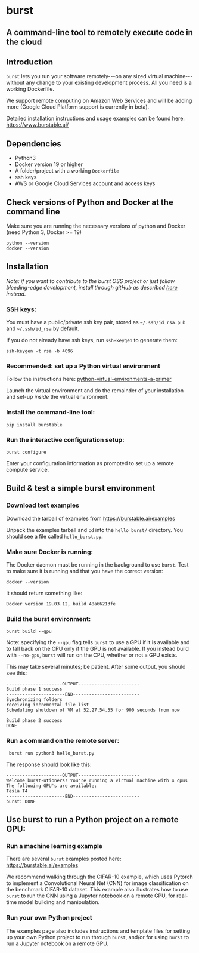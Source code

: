 # burst
## A command-line tool to remotely execute code in the cloud

## Introduction

`burst` lets you run your software remotely---on any sized virtual machine---without any change to your existing development process.  All you need is a working Dockerfile.

We support remote computing on Amazon Web Services and will be adding more (Google Cloud Platform support is currently in beta).

Detailed installation instructions and usage examples can be found here: https://www.burstable.ai/

## Dependencies

* Python3 
* Docker version 19 or higher
* A folder/project with a working `Dockerfile`
* ssh keys
* AWS or Google Cloud Services account and access keys

## Check versions of Python and Docker at the command line
Make sure you are running the necessary versions of python and Docker (need Python 3, Docker >= 19)

    python --version
    docker --version 

## Installation 

_Note: if you want to contribute to the burst OSS project or just follow bleeding-edge development, install through gitHub as described [here](https://github.com/burstable-ai/burst/wiki/Contributing-To-Burst) instead._

### SSH keys:
You must have a public/private ssh key pair, stored as `~/.ssh/id_rsa.pub` and `~/.ssh/id_rsa` by default.  

If you do not already have ssh keys, run `ssh-keygen` to generate them:

    ssh-keygen -t rsa -b 4096

### Recommended: set up a Python virtual environment

Follow the instructions here: [python-virtual-environments-a-primer](https://realpython.com/python-virtual-environments-a-primer/)

Launch the virtual environment and do the remainder of your installation and set-up _inside_ the virtual environment.

### Install the command-line tool:

    pip install burstable

### Run the interactive configuration setup:

    burst configure

Enter your configuration information as prompted to set up a remote compute service.

## Build & test a simple burst environment

### Download test examples

Download the tarball of examples from https://burstable.ai/examples

Unpack the examples tarball and `cd` into the `hello_burst/` directory.  You should see a file called `hello_burst.py`.

### Make sure Docker is running:

The Docker daemon must be running in the background to use `burst`.
Test to make sure it is running and that you have the correct version:

    docker --version

It should return something like:

    Docker version 19.03.12, build 48a66213fe

### Build the burst environment:

    burst build --gpu

Note: specifying the `--gpu` flag tells `burst` to use a GPU if it is available and to fall back on the CPU only if the GPU is not available. If you instead build with `--no-gpu`, `burst` will run on the CPU, whether or not a GPU exists.

This may take several minutes; be patient. After some output, 
you should see this: 

    ---------------------OUTPUT-----------------------
    Build phase 1 success
    ----------------------END-------------------------
    Synchronizing folders
    receiving incremental file list
    Scheduling shutdown of VM at 52.27.54.55 for 900 seconds from now
    
    Build phase 2 success
    DONE
 
### Run a command on the remote server:
 
     burst run python3 hello_burst.py
 
The response should look like this:

    ---------------------OUTPUT-----------------------
    Welcome burst-utioners! You're running a virtual machine with 4 cpus
    The following GPU's are available:
    Tesla T4
    ----------------------END-------------------------
    burst: DONE
    
## Use burst to run a Python project on a remote GPU:

### Run a machine learning example
 
There are several `burst` examples posted here: https://burstable.ai/examples  

We recommend walking through the CIFAR-10 example, which uses Pytorch to implement a Convolutional Neural Net (CNN) for image classification on the benchmark CIFAR-10 dataset.  This example also illustrates how to use `burst` to run the CNN using a Jupyter notebook on a remote GPU, for real-time model building and manipulation.

### Run your own Python project

The examples page also includes instructions and template files for setting up your own Python project to run through `burst`, and/or for using `burst` to run a Jupyter notebook on a remote GPU.
